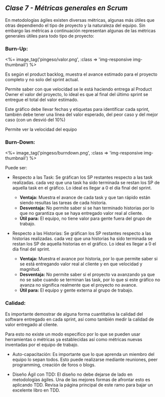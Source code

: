 ## _Clase 7 - Métricas generales en Scrum_

En metodologías ágiles existen diversas métricas, algunas más útiles que otras 
dependiendo el tipo de proyecto y la naturaleza del equipo. Sin embargo las 
métricas a continuación representan algunas de las métricas generales útiles 
para todo tipo de proyecto:

### Burn-Up:

<%= image_tag('pingeso/valor.png', :class => 'img-responsive img-thumbnail') %> 

Es según el product backlog, muestra el avance estimado para el proyecto 
completo y no solo del sprint actual.

Permite saber con que velocidad se le está haciendo entrega al Product Owner
el valor del proyecto, lo ideal es que al final del último sprint se entregue
el total del valor estimado.

Este gráfico debe llevar fechas y etiquetas para identificar cada sprint, 
también debe tener una línea del valor esperado, del peor caso y del mejor 
caso (con un desvió del 10%)

Permite ver la velocidad del equipo



### Burn-Down:

<%= image_tag('pingeso/burndown.png', :class => 'img-responsive img-thumbnail') %> 

Puede ser:

* Respecto a las Task: Se gráfican los SP restantes respecto a las task 
  realizadas. cada vez que una task ha sido terminada se restan los SP de 
  aquella task en el gráfico. Lo ideal es llegar a 0 el día final del sprint.

  * **Ventaja:** Muestra el avance de cada task y que tan rápido están siendo
  resultas las tareas de cada historia.
  * **Desventaja:** No permite saber si se han terminado historias por lo 
  que no garantiza que se haya entregado valor real al cliente.
  * **Útil para:** El equipo, no tiene valor para gente fuera del grupo de 
  trabajo.

* Respecto a las Historias: Se gráfican los SP restantes respecto a las 
  historias realizadas. cada vez que una historias ha sido terminada se restan 
  los SP de aquella historias en el gráfico. Lo ideal es llegar a 0 el día 
  final del sprint.

  * **Ventaja:** Muestra el avance por historia, por lo que permite saber si
  se está entregando valor real al cliente y en que velocidad y magnitud.
  * **Desventaja:** No permite saber si el proyecto va avanzando ya que no 
  se sabe cuando se terminan las task, por lo que si este gráfico no avanza
  no significa realmente que el proyecto no avance.
  * **Útil para:** El equipo y gente externa al grupo de trabajo.

### Calidad:

   Es importante demostrar de alguna forma cuantitativa la calidad del 
   software entregado en cada sprint, así como también medir la calidad de 
   valor entregado al cliente.

   Para esto no existe un modo especifico por lo que se pueden usar 
   herramientas o métricas ya establecidas así como métricas nuevas inventadas
   por el equipo de trabajo.

 * Auto-capacitación: Es importante que lo que aprenda un miembro del equipo 
   lo sepan todos. Esto puede realizarse mediante reuniones, peer programming, 
   creación de foros o blogs.

 * Diseño Ágil con TDD: El diseño no debe dejarse de lado en metodologías 
   ágiles. Una de las mejores formas de afrontar esto es aplicando TDD. Revisa la página principal de este ramo para bajar un excelente libro en TDD.